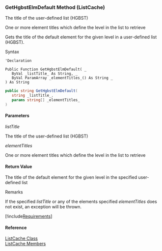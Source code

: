 ﻿### GetHgbstElmDefault Method (ListCache)

The title of the user-defined list (HGBST)

One or more element titles which define the level in the list to retrieve

Gets the title of the default element for the given level in a user-defined list (HGBST).

Syntax

```vbnet
'Declaration

Public Function GetHgbstElmDefault( _
   ByVal _listTitle_ As String, _
   ByVal ParamArray _elementTitles_() As String _
) As String
```

```csharp
public string GetHgbstElmDefault( 
   string _listTitle_,
   params string[] _elementTitles_
)
```

#### Parameters

_listTitle_

The title of the user-defined list (HGBST)

_elementTitles_

One or more element titles which define the level in the list to retrieve

#### Return Value

The title of the default element for the given level in the specified user-defined list

Remarks

If the specified _listTitle_ or any of the elements specified _elementTitles_ does not exist, an exception will be thrown.

[!include[Requirements](../partials/requirements.md)]

#### Reference

[ListCache Class](fcSDK~FChoice.Foundation.Clarify.ListCache.md)  
[ListCache Members](fcSDK~FChoice.Foundation.Clarify.ListCache_members.md)